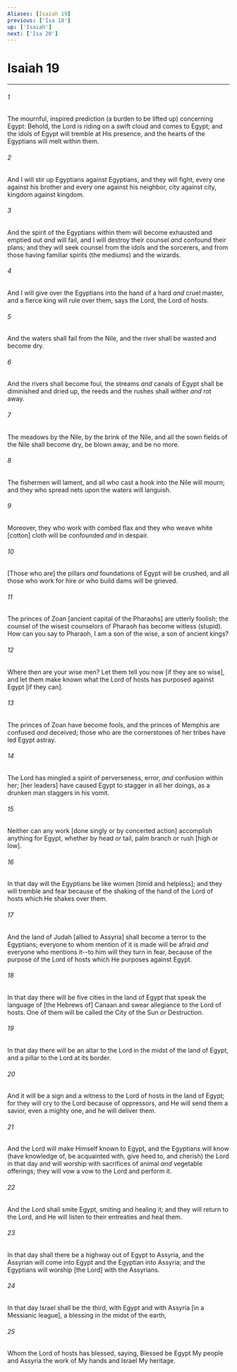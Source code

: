 ```yaml
---
Aliases: [Isaiah 19]
previous: ['Isa 18']
up: ['Isaiah']
next: ['Isa 20']
---
```

# Isaiah 19

***














###### 1 






The mournful, inspired prediction (a burden to be lifted up) concerning Egypt: Behold, the Lord is riding on a swift cloud and comes to Egypt; and the idols of Egypt will tremble at His presence, and the hearts of the Egyptians will melt within them. 













###### 2 






And I will stir up Egyptians against Egyptians, and they will fight, every one against his brother and every one against his neighbor, city against city, kingdom against kingdom. 













###### 3 






And the spirit of the Egyptians within them will become exhausted and emptied out _and_ will fail, and I will destroy their counsel _and_ confound their plans; and they will seek counsel from the idols and the sorcerers, and from those having familiar spirits (the mediums) and the wizards. 













###### 4 






And I will give over the Egyptians into the hand of a hard _and_ cruel master, and a fierce king will rule over them, says the Lord, the Lord of hosts. 













###### 5 






And the waters shall fail from the Nile, and the river shall be wasted and become dry. 













###### 6 






And the rivers shall become foul, the streams _and_ canals of Egypt shall be diminished and dried up, the reeds and the rushes shall wither _and_ rot away. 













###### 7 






The meadows by the Nile, by the brink of the Nile, and all the sown fields of the Nile shall become dry, be blown away, and be no more. 













###### 8 






The fishermen will lament, and all who cast a hook into the Nile will mourn; and they who spread nets upon the waters will languish. 













###### 9 






Moreover, they who work with combed flax and they who weave white [cotton] cloth will be confounded _and_ in despair. 













###### 10 






[Those who are] the pillars _and_ foundations of Egypt will be crushed, and all those who work for hire _or_ who build dams will be grieved. 













###### 11 






The princes of Zoan [ancient capital of the Pharaohs] are utterly foolish; the counsel of the wisest counselors of Pharaoh has become witless (stupid). How can you say to Pharaoh, I am a son of the wise, a son of ancient kings? 













###### 12 






Where then are your wise men? Let them tell you now [if they are so wise], and let them make known what the Lord of hosts has purposed against Egypt [if they can]. 













###### 13 






The princes of Zoan have become fools, and the princes of Memphis are confused _and_ deceived; those who are the cornerstones of her tribes have led Egypt astray. 













###### 14 






The Lord has mingled a spirit of perverseness, error, _and_ confusion within her; [her leaders] have caused Egypt to stagger in all her doings, as a drunken man staggers in his vomit. 













###### 15 






Neither can any work [done singly or by concerted action] accomplish anything for Egypt, whether by head or tail, palm branch or rush [high or low]. 













###### 16 






In that day will the Egyptians be like women [timid and helpless]; and they will tremble and fear because of the shaking of the hand of the Lord of hosts which He shakes over them. 













###### 17 






And the land of Judah [allied to Assyria] shall become a terror to the Egyptians; everyone to whom mention of it is made will be afraid _and_ everyone who mentions it--to him will they turn in fear, because of the purpose of the Lord of hosts which He purposes against Egypt. 













###### 18 






In that day there will be five cities in the land of Egypt that speak the language of [the Hebrews of] Canaan and swear allegiance to the Lord of hosts. One of them will be called the City of the Sun _or_ Destruction. 













###### 19 






In that day there will be an altar to the Lord in the midst of the land of Egypt, and a pillar to the Lord at its border. 













###### 20 






And it will be a sign and a witness to the Lord of hosts in the land of Egypt; for they will cry to the Lord because of oppressors, and He will send them a savior, even a mighty one, and he will deliver them. 













###### 21 






And the Lord will make Himself known to Egypt, and the Egyptians will know (have knowledge of, be acquainted with, give heed to, and cherish) the Lord in that day and will worship with sacrifices of animal _and_ vegetable offerings; they will vow a vow to the Lord and perform it. 













###### 22 






And the Lord shall smite Egypt, smiting and healing it; and they will return to the Lord, and He will listen to their entreaties and heal them. 













###### 23 






In that day shall there be a highway out of Egypt to Assyria, and the Assyrian will come into Egypt and the Egyptian into Assyria; and the Egyptians will worship [the Lord] with the Assyrians. 













###### 24 






In that day Israel shall be the third, with Egypt and with Assyria [in a Messianic league], a blessing in the midst of the earth, 













###### 25 






Whom the Lord of hosts has blessed, saying, Blessed be Egypt My people and Assyria the work of My hands and Israel My heritage.
